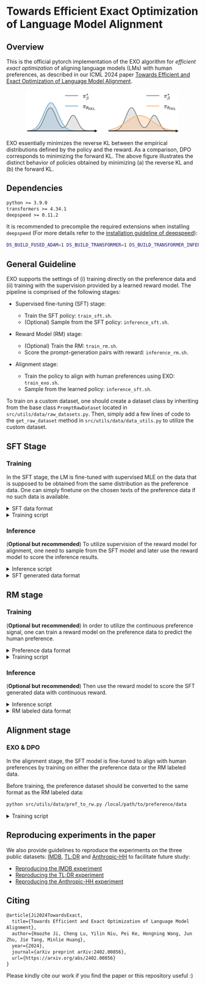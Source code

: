# Towards Efficient Exact Optimization of Language Model Alignment

## Overview

This is the official pytorch implementation of the EXO algorithm for *efficient exact optimization* of aligning language models (LMs) with human preferences, as described in our ICML 2024 paper [Towards Efficient and Exact Optimization of Language Model Alignment](https://arxiv.org/pdf/2402.00856.pdf). 

<div align="center">
  <img src="imgs/rkl_fkl.png" width="400px" />
</div>

EXO essentially minimizes the reverse KL between the empirical distributions defined by the policy and the reward. As a comparison, DPO corresponds to minimizing the forward KL. The above figure illustrates the distinct behavior of policies obtained by minimizing (a) the reverse KL and (b) the forward KL.

## Dependencies

```
python >= 3.9.0
transformers >= 4.34.1
deepspeed >= 0.11.2
```

It is recommended to precomplie the required extensions when installing `deepspeed` (For more details refer to the [installation guideline of deepspeed](https://www.deepspeed.ai/tutorials/advanced-install/)):

```bash
DS_BUILD_FUSED_ADAM=1 DS_BUILD_TRANSFORMER=1 DS_BUILD_TRANSFORMER_INFERENCE=1 pip install deepspeed 
```

## General Guideline

EXO supports the settings of (i) training directly on the preference data and (ii) training with the supervision provided by a learned reward model. The pipeline is comprised of the following stages:

- Supervised fine-tuning (SFT) stage: 
  - Train the SFT policy: `train_sft.sh`.
  - (Optional) Sample from the SFT policy: `inference_sft.sh`.

- Reward Model (RM) stage:
  - (Optional) Train the RM: `train_rm.sh`.
  - Score the prompt-generation pairs with reward: `inference_rm.sh`.

- Alignment stage:
  - Train the policy to align with human preferences using EXO: `train_exo.sh`.
  - Sample from the learned policy: `inference_sft.sh`.


To train on a custom dataset, one should create a dataset class by inheriting from the base class `PromptRawDataset` located in `src/utils/data/raw_datasets.py`. Then, simply add a few lines of code to the `get_raw_dataset` method in `src/utils/data/data_utils.py` to utilize the custom dataset.


## SFT Stage

### Training 
In the SFT stage, the LM is fine-tuned with supervised MLE on the data that is supposed to be obtained from the same distribution as the preference data. One can simply finetune on the chosen texts of the preference data if no such data is available.
<details>
<summary>
SFT data format
</summary>

```json
{
  "prompt": "prompt",
  "chosen": "chosen text"
}
```

</details>

<details>
<summary>
Training script
</summary>

```bash
# Any causal HuggingFace model (`AutoModelForCausalLM` class)
INIT_MODEL_NAME=custom-model
# local path to the checkpoint of the initial model
INIT_MODEL_PATH=/local/path/to/init/model
# type of the model
MODEL_TYPE=sft
# name of the sft data, default format: "name/sft", should be added to `src/utils/data/data_utils.py`
DATA_NAME=custom-data/sft
# local path to the sft data
DATA_PATH=/local/path/to/sft/data

bash exp/custom_exp/train_sft.sh $INIT_MODEL_NAME $INIT_MODEL_PATH $MODEL_TYPE $DATA_NAME $DATA_PATH
```
Other hyperparameters for training can be specified in `exp/custom_exp/train_sft.sh`. The SFT model will be saved in `models/custom-model_custom-data/sft`.


</details>

### Inference 

(**Optional but recommended**) To utilize supervision of the reward model for alignment, one need to sample from the SFT model and later use the reward model to score the inference results.
<details>
<summary>
Inference script
</summary>

```bash
# comma separated device ids
DEVICE_IDS=0,1,2,3
# data name and data path concatenated by colon
DATA_NAME_PATH=custom_data/sft:/local/path/to/sft/data
# local path to SFT model
MODEL_PATH=models/custom-model_custom-data/sft


# inference on train set
SPLIT=train
bash exp/custom_exp/inference_sft.sh $DEVICE_IDS $DATA_NAME_PATH $SPLIT $MODEL_PATH 

# inference on test set
SPLIT=test
bash exp/custom_exp/inference_sft.sh $DEVICE_IDS $DATA_NAME_PATH $SPLIT $MODEL_PATH 
```

Other hyperparameters for decoding can be specified in `exp/custom_exp/inference_sft.sh`. The inference results will be saved under the same root directory of the SFT data.
</details>


<details>
<summary>
SFT generated data format
</summary>

```json
{
  "prompt": "prompt",
  "completions": ["text A", "text B", ...]
}
```
</details>


## RM stage

### Training

(**Optional but recommended**) In order to utilize the continuous preference signal, one can train a reward model on the preference data to predict the human preference.


<details>
<summary>Preference data format</summary>

```json
{
  "prompt": "prompt",
  "chosen": "chosen text", 
  "rejected": "rejected text"
}
```
</details>


<details>
<summary>Training script</summary>

```bash
# Any HuggingFace model (`AutoModel` class), use the last position of the sequence for prediction
INIT_MODEL_NAME=custom-model
# local path to the checkpoint of the initial model
INIT_MODEL_PATH=/local/path/to/init/model
# type of the model
MODEL_TYPE=rm
# name of the preference data, default format: "name/pref", should be added to `src/utils/data/data_utils.py`
DATA_NAME=custom-data/pref
# local path to the pref data
DATA_PATH=/local/path/to/pref/data

bash exp/custom_exp/train_rm.sh $INIT_MODEL_NAME $INIT_MODEL_PATH $MODEL_TYPE $DATA_NAME $DATA_PATH
```

Other hyperparameters for training can be specified in `exp/custom_exp/train_rm.sh`. The SFT model will be saved in `models/custom-model_custom-data/rm`.

</details>

### Inference

(**Optional but recommended**) Then use the reward model to score the SFT generated data with continuous reward. 

<details>
<summary>
Inference script
</summary>

```bash
# comma separated device ids
DEVICE_IDS=0,1,2,3
# local path to the sft generated data
DATA_PATH=/local/path/to/sft/gen/data
# local path to the reward model
MODEL_PATH=models/custom-model_custom-data/rm

# inference on train set
SPLIT=train
bash exp/custom_exp/inference_rm.sh $DEVICE_IDS $DATA_NAME_PATH $SPLIT $MODEL_PATH 

# inference on test set
SPLIT=test
bash exp/custom_exp/inference_rm.sh $DEVICE_IDS $DATA_NAME_PATH $SPLIT $MODEL_PATH 
```

Other hyperparameters for inference can be specified in `exp/custom_exp/inference_rm.sh`. The inference results will be saved under the same root directory of the SFT data.

</details>

<details>
<summary>RM labeled data format</summary>

```json
{
  "prompt": "prompt",
  "completions": ["text A", "text B", ...],
  "rewards": [reward A, reward B, ...]
}
```
</details>


## Alignment stage

### EXO & DPO

In the alignment stage, the SFT model is fine-tuned to align with human preferences by training on either the preference data or the RM labeled data.

Before training, the preference dataset should be converted to the same format as the RM labeled data:
```bash
python src/utils/data/pref_to_rw.py /local/path/to/preference/data
```

<details>
<summary>Training script</summary>

To train the policy using the EXO algorithm, run the following commands:

```bash
# Any causal HuggingFace model (`AutoModelForCausalLM` class)
INIT_MODEL_NAME=custom-model
# local path to the SFT model
INIT_MODEL_PATH=/local/path/to/sft/model
# type of the model
MODEL_TYPE=align
# name of the reward data, default format: "name/rw", should be added to `src/utils/data/data_utils.py`
DATA_NAME=custom-data/rw
# local path to the reward data or preference data
DATA_PATH=/local/path/to/rw/data
# supported loss type: exo-pref / exo-rw / dpo-pref / dpo-rw
LOSS_TYPE="exo-pref"
# number of contrastive samples, should not be greater than the number of completion candidates in the dataset.
NUM_CONTRASTIVE=2


bash exp/custom_exp/train_exo.sh $INIT_MODEL_NAME $INIT_MODEL_PATH $MODEL_TYPE $DATA_NAME $DATA_PATH $LOSS_TYPE $NUM_CONTRASTIVE
```

Other hyperparameters for training can be specified in `exp/custom_exp/train_exo.sh`. 

To train the policy using the DPO algorithm, simply change the `LOSS_TYPE` to either `dpo-pref` or `dpo-rw`.

</details>


## Reproducing experiments in the paper

We also provide guidelines to reproduce the experiments on the three public datasets: [IMDB](https://ai.stanford.edu/~amaas/data/sentiment/), [TL;DR](https://huggingface.co/datasets/openai/summarize_from_feedback) and [Anthropic-HH](https://huggingface.co/datasets/Anthropic/hh-rlhf) to facilitate future study:
- [Reproducing the IMDB experiment](exp/imdb_exp/README.md)
- [Reproducing the TL;DR experiment](exp/tldr_exp/README.md)
- [Reproducing the Anthropic-HH experiment](exp/hh_exp/README.md)

## Citing

```
@article{Ji2024TowardsExact,
  title={Towards Efficient and Exact Optimization of Language Model Alignment},
  author={Haozhe Ji, Cheng Lu, Yilin Niu, Pei Ke, Hongning Wang, Jun Zhu, Jie Tang, Minlie Huang},
  year={2024},
  journal={arXiv preprint arXiv:2402.00856},
  url={https://arxiv.org/abs/2402.00856}
}
```

Please kindly cite our work if you find the paper or this repository useful :)

